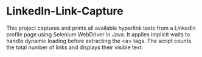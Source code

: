 # LinkedIn-Link-Capture
This project captures and prints all available hyperlink texts from a LinkedIn profile page using Selenium WebDriver in Java. It applies implicit waits to handle dynamic loading before extracting the &lt;a> tags. The script counts the total number of links and displays their visible text.

